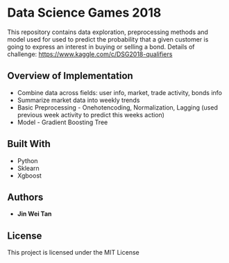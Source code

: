 # Data Science Games 2018

This repository contains data exploration, preprocessing methods and model used for used to predict the probability that a given customer is going to express an interest in buying or selling a bond.
Details of challenge: https://www.kaggle.com/c/DSG2018-qualifiers

## Overview of Implementation

* Combine data across fields: user info, market, trade activity, bonds info
* Summarize market data into weekly trends
* Basic Preprocessing - Onehotencoding, Normalization, Lagging (used previous week activity to predict this weeks action)
* Model - Gradient Boosting Tree 

## Built With

* Python
* Sklearn
* Xgboost

## Authors

* **Jin Wei Tan**

## License

This project is licensed under the MIT License